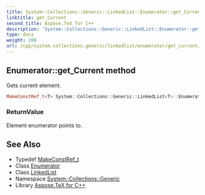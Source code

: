 ```yaml
---
title: System::Collections::Generic::LinkedList::Enumerator::get_Current method
linktitle: get_Current
second_title: Aspose.TeX for C++
description: 'System::Collections::Generic::LinkedList::Enumerator::get_Current method. Gets current element in C++.'
type: docs
weight: 200
url: /cpp/system.collections.generic/linkedlist/enumerator/get_current/
---
```

## Enumerator::get_Current method


Gets current element.

```cpp
MakeConstRef_t<T> System::Collections::Generic::LinkedList<T>::Enumerator::get_Current() const override
```


### ReturnValue

Element enumerator points to.

## See Also

* Typedef [MakeConstRef_t](../../../../system/makeconstref_t/)
* Class [Enumerator](../)
* Class [LinkedList](../../)
* Namespace [System::Collections::Generic](../../../)
* Library [Aspose.TeX for C++](../../../../)
